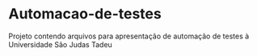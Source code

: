 # Automacao-de-testes
Projeto contendo arquivos para apresentação de automação de testes à Universidade São Judas Tadeu
